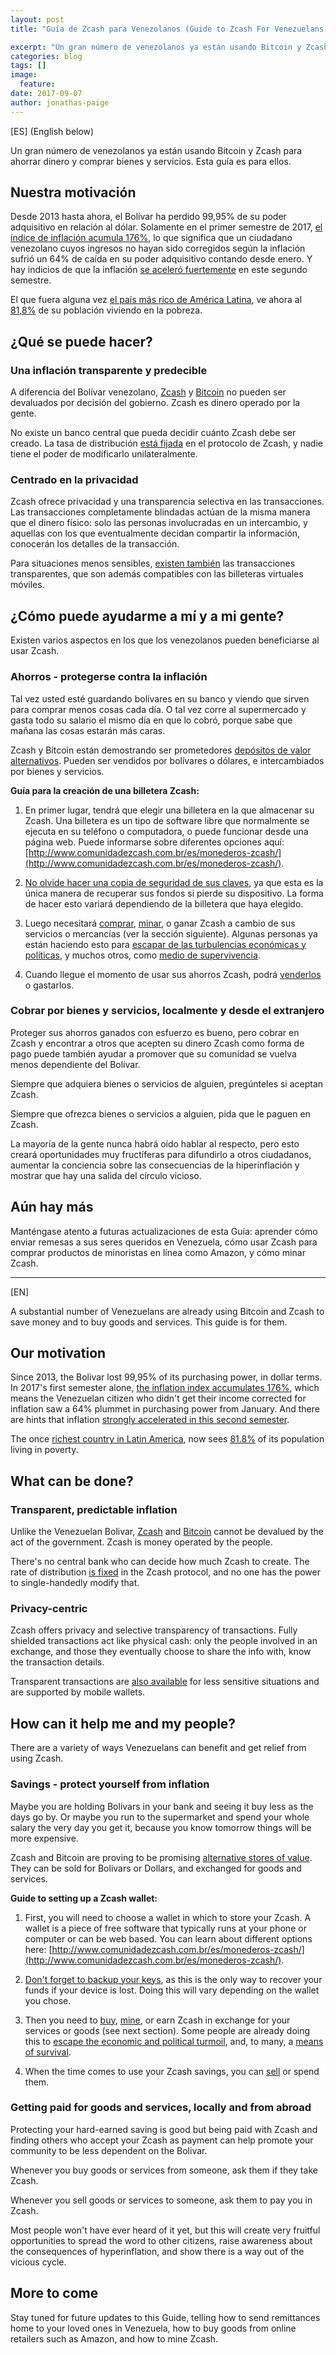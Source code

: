 ```yaml
---
layout: post
title: "Guía de Zcash para Venezolanos (Guide to Zcash For Venezuelans)"

excerpt: "Un gran número de venezolanos ya están usando Bitcoin y Zcash para ahorrar dinero y comprar bienes y servicios. Esta guía es para ellos."
categories: blog
tags: []
image:
  feature:
date: 2017-09-07
author: jonathas-paige
---
```

[ES]  (English below)

Un gran número de venezolanos ya están usando Bitcoin y Zcash para ahorrar dinero y comprar bienes y servicios. Esta guía es para ellos.

## Nuestra motivación

Desde 2013 hasta ahora, el Bolívar ha perdido 99,95% de su poder adquisitivo en relación al dólar. Solamente en el primer semestre de 2017, [el índice de inflación acumula 176%](http://www.el-nacional.com/noticias/asamblea-nacional/venezuela-acumula-inflacion-176-que-2017_191984), lo que significa que un ciudadano venezolano cuyos ingresos no hayan sido corregidos según la inflación sufrió un 64% de caída en su poder adquisitivo contando desde enero. Y hay indicios de que la inflación [se aceleró fuertemente](https://mobile.twitter.com/mercadosyaccion/status/893499964705386497) en este segundo semestre.

El que fuera alguna vez [el país más rico de América Latina](http://www.adn40.mx/noticia/internacional/nota/2017-05-30-11-26/venezuela-paso-de-ser-el-pais-mas-rico-en-latinoamerica-al-mas-pobre/), ve ahora al [81,8%](https://www.el-carabobeno.com/pobreza-venezuela-aumento-818-segun-encovi/) de su población viviendo en la pobreza.

## ¿Qué se puede hacer?
### Una inflación transparente y predecible

A diferencia del Bolívar venezolano, [Zcash](https://z.cash/es) y [Bitcoin](http://elbitcoin.org/que-es-un-bitcoin/) no pueden ser devaluados por decisión del gobierno. Zcash es dinero operado por la gente.

No existe un banco central que pueda decidir cuánto Zcash debe ser creado. La tasa de distribución [está fijada](https://z.cash/es/support/faq.html#zcash-economics) en el protocolo de Zcash, y nadie tiene el poder de modificarlo unilateralmente.

### Centrado en la privacidad

Zcash ofrece privacidad y una transparencia selectiva en las transacciones. Las transacciones completamente blindadas actúan de la misma manera que el dinero físico: solo las personas involucradas en un intercambio, y aquellas con los que eventualmente decidan compartir la información, conocerán los detalles de la transacción.

Para situaciones menos sensibles, [existen también](https://z.cash/es/support/faq.html#difference-between-t-and-z-addrs) las transacciones transparentes, que son además compatibles con las billeteras virtuales móviles.

## ¿Cómo puede ayudarme a mí y a mi gente?

Existen varios aspectos en los que los venezolanos pueden beneficiarse al usar Zcash.

### Ahorros - protegerse contra la inflación

Tal vez usted esté guardando bolívares en su banco y viendo que sirven para comprar menos cosas cada día. O tal vez corre al supermercado y gasta todo su salario el mismo día en que lo cobró, porque sabe que mañana las cosas estarán más caras.

Zcash y Bitcoin están demostrando ser prometedores [depósitos de valor alternativos](http://elbitcoin.org/es-bitcoin-una-buena-reserva-de-valor/). Pueden ser vendidos por bolívares o dólares, e intercambiados por bienes y servicios.

**Guía para la creación de una billetera Zcash:**

1. En primer lugar, tendrá que elegir una billetera en la que almacenar su Zcash. Una billetera es un tipo de software libre que normalmente se ejecuta en su teléfono o computadora, o puede funcionar desde una página web. Puede informarse sobre diferentes opciones aquí: [http://www.comunidadezcash.com.br/es/monederos-zcash/](http://www.comunidadezcash.com.br/es/monederos-zcash/).

2. [No olvide hacer una copia de seguridad de sus claves](https://github.com/zcash/zcash-docs/blob/master/es/wallet-backup.md), ya que esta es la única manera de recuperar sus fondos si pierde su dispositivo. La forma de hacer esto variará dependiendo de la billetera que haya elegido.

3. Luego necesitará [comprar](http://www.comunidadezcash.com.br/es/mercados-zcash-es), [minar](http://www.comunidadezcash.com.br/es/mineria-zcash/), o ganar Zcash a cambio de sus servicios o mercancías (ver la sección siguiente). Algunas personas ya están haciendo esto para [escapar de las turbulencias económicas y políticas](https://medium.com/blockchannel/venezuelans-turns-to-zcash-ethereum-amidst-political-turmoil-5bf5db290295), y muchos otros, como [medio de supervivencia](http://reason.com/archives/2016/11/28/the-secret-dangerous-world-of).

4. Cuando llegue el momento de usar sus ahorros Zcash, podrá [venderlos](http://www.comunidadezcash.com.br/es/mercados-zcash-es/) o gastarlos.

### Cobrar por bienes y servicios, localmente y desde el extranjero

Proteger sus ahorros ganados con esfuerzo es bueno, pero cobrar en Zcash y encontrar a otros que acepten su dinero Zcash como forma de pago puede también ayudar a promover que su comunidad se vuelva menos dependiente del Bolívar.

Siempre que adquiera bienes o servicios de alguien, pregúnteles si aceptan Zcash.

Siempre que ofrezca bienes o servicios a alguien, pida que le paguen en Zcash.

La mayoría de la gente nunca habrá oído hablar al respecto, pero esto creará oportunidades muy fructíferas para difundirlo a otros ciudadanos, aumentar la conciencia sobre las consecuencias de la hiperinflación y mostrar que hay una salida del círculo vicioso.

## Aún hay más

Manténgase atento a futuras actualizaciones de esta Guía: aprender cómo enviar remesas a sus seres queridos en Venezuela, cómo usar Zcash para comprar productos de minoristas en línea como Amazon, y cómo minar Zcash.

* * *

[EN]

A substantial number of Venezuelans are already using Bitcoin and Zcash to save money and to buy goods and services. This guide is for them.

## Our motivation

Since 2013, the Bolivar lost 99,95% of its purchasing power, in dollar terms. In 2017's first semester alone, [the inflation index accumulates 176%](http://www.el-nacional.com/noticias/asamblea-nacional/venezuela-acumula-inflacion-176-que-2017_191984), which means the Venezuelan citizen who didn't get their income corrected for inflation saw a 64% plummet in purchasing power from January. And there are hints that inflation [strongly accelerated in this second semester](https://mobile.twitter.com/mercadosyaccion/status/893499964705386497).

The once [richest country in Latin America](http://www.adn40.mx/noticia/internacional/nota/2017-05-30-11-26/venezuela-paso-de-ser-el-pais-mas-rico-en-latinoamerica-al-mas-pobre/), now sees [81.8%](https://www.el-carabobeno.com/pobreza-venezuela-aumento-818-segun-encovi/) of its population living in poverty.

## What can be done?
### Transparent, predictable inflation

Unlike the Venezuelan Bolivar, [Zcash](https://z.cash/es) and [Bitcoin](http://elbitcoin.org/que-es-un-bitcoin/) cannot be devalued by the act of the government. Zcash is money operated by the people.

There's no central bank who can decide how much Zcash to create. The rate of distribution [is fixed](https://z.cash/es/support/faq.html#zcash-economics) in the Zcash protocol, and no one has the power to single-handedly modify that.

### Privacy-centric

Zcash offers privacy and selective transparency of transactions. Fully shielded transactions act like physical cash: only the people involved in an exchange, and those they eventually choose to share the info with, know the transaction details. 

Transparent transactions are [also available](https://z.cash/es/support/faq.html#difference-between-t-and-z-addrs) for less sensitive situations and are supported by mobile wallets.

## How can it help me and my people?

There are a variety of ways Venezuelans can benefit and get relief from using Zcash.

### Savings - protect yourself from inflation

Maybe you are holding Bolivars in your bank and seeing it buy less as the days go by. Or maybe you run to the supermarket and spend your whole salary the very day you get it, because you know tomorrow things will be more expensive. 

Zcash and Bitcoin are proving to be promising [alternative stores of value](http://elbitcoin.org/es-bitcoin-una-buena-reserva-de-valor/). They can be sold for Bolivars or Dollars, and exchanged for goods and services.

**Guide to setting up a Zcash wallet:**
    
1. First, you will need to choose a wallet in which to store your Zcash. A wallet is a piece of free software that typically runs at your phone or computer or can be web based. You can learn about different options here: [http://www.comunidadezcash.com.br/es/monederos-zcash/](http://www.comunidadezcash.com.br/es/monederos-zcash/).
    
2. [Don't forget to backup your keys](https://github.com/zcash/zcash/blob/master/doc/wallet-backup.md), as this is the only way to recover your funds if your device is lost. Doing this will vary depending on the wallet you chose.

3. Then you need to [buy](http://www.comunidadezcash.com.br/es/mercados-zcash-es), [mine](http://www.comunidadezcash.com.br/es/mineria-zcash/), or earn Zcash in exchange for your services or goods (see next section). Some people are already doing this to [escape the economic and political turmoil](https://medium.com/blockchannel/venezuelans-turns-to-zcash-ethereum-amidst-political-turmoil-5bf5db290295), and, to many, a [means of survival](http://reason.com/archives/2016/11/28/the-secret-dangerous-world-of).

4. When the time comes to use your Zcash savings, you can [sell](http://www.comunidadezcash.com.br/es/mercados-zcash-es/) or spend them.

### Getting paid for goods and services, locally and from abroad

Protecting your hard-earned saving is good but being paid with Zcash and finding others who accept your Zcash as payment can help promote your community to be less dependent on the Bolivar.

Whenever you buy goods or services from someone, ask them if they take Zcash.

Whenever you sell goods or services to someone, ask them to pay you in Zcash.

Most people won't have ever heard of it yet, but this will create very fruitful opportunities to spread the word to other citizens, raise awareness about the consequences of hyperinflation, and show there is a way out of the vicious cycle.

## More to come

Stay tuned for future updates to this Guide, telling how to send remittances home to your loved ones in Venezuela, how to buy goods from online retailers such as Amazon, and how to mine Zcash.
